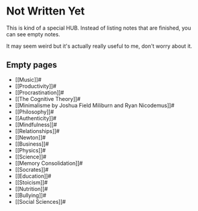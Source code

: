 # Not Written Yet

This is kind of a special HUB. Instead of listing notes that are finished, you can see empty notes.

It may seem weird but it's actually really useful to me, don't worry about it.

## Empty pages
- [[Music]]#
- [[Productivity]]#
- [[Procrastination]]#
- [[The Cognitive Theory]]#
- [[Minimalisme by Joshua Field Miliburn and Ryan Nicodemus]]#
- [[Philosophy]]#
- [[Authenticity]]#
- [[Mindfulness]]#
- [[Relationships]]#
- [[Newton]]#
- [[Business]]#
- [[Physics]]#
- [[Science]]#
- [[Memory Consolidation]]#
- [[Socrates]]#
- [[Education]]#
- [[Stoicism]]#
- [[Nutrition]]#
- [[Bullying]]#
- [[Social Sciences]]#
